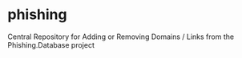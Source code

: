 # phishing
Central Repository for Adding or Removing Domains / Links from the Phishing.Database project
